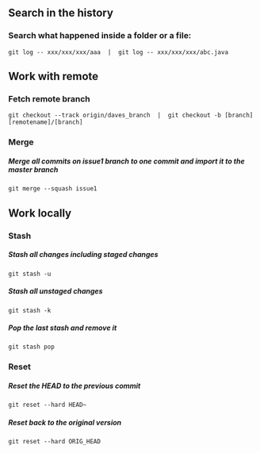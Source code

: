 ## Search in the history  
### Search what happened inside a folder or a file: 
    git log -- xxx/xxx/xxx/aaa  |  git log -- xxx/xxx/xxx/abc.java


## Work with remote   

### Fetch remote branch   
    git checkout --track origin/daves_branch  |  git checkout -b [branch] [remotename]/[branch]
### Merge  
##### Merge all commits on issue1 branch to one commit and import it to the master branch
    git merge --squash issue1

## Work locally  

### Stash   

##### Stash all changes including staged changes  
    git stash -u 
##### Stash all unstaged changes
    git stash -k 
##### Pop the last stash and remove it
    git stash pop 

### Reset  

##### Reset the HEAD to the previous commit  
    git reset --hard HEAD~
##### Reset back to the original version  
    git reset --hard ORIG_HEAD
